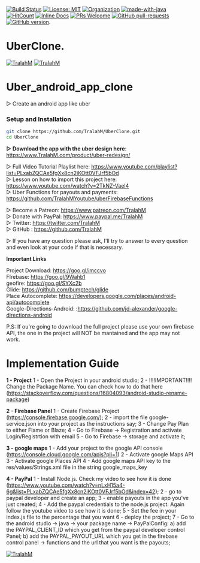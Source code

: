 
[![Build Status](https://travis-ci.com/TralahM/UberClone.svg?branch=master)](https://travis-ci.com/TralahM/UberClone)
[![License: MIT](https://img.shields.io/badge/License-MIT-red.svg)](https://opensource.org/licenses/MIT)
[![Organization](https://img.shields.io/badge/Org-TralahTek-blue.svg)](https://github.com/TralahTek)
[![made-with-java](https://img.shields.io/badge/Made%20with-JAVA-1f425f.svg)](https://www.java.com/)
[![HitCount](http://hits.dwyl.io/TralahM/UberClone.svg)](http://dwyl.io/TralahM/UberClone)
[![Inline Docs](http://inch-ci.org/github/TralahM/UberClone.svg?branch=master)](http://inch-ci.org/github/TralahM/UberClone)
[![PRs Welcome](https://img.shields.io/badge/PRs-welcome-brightgreen.svg?style=flat-square)](https://github.com/TralahM/pull/)
[![GitHub pull-requests](https://img.shields.io/github/issues-pr/Naereen/StrapDown.js.svg)](https://gitHub.com/TralahM/UberClone/pull/)
[![GitHub version](https://badge.fury.io/gh/Naereen%2FStrapDown.js.svg)](https://github.com/TralahM/UberClone).

# UberClone.


[![TralahM](https://img.shields.io/badge/Architect-TralahM-blue.svg?style=for-the-badge)](https://github.com/TralahM)
[![TralahM](https://img.shields.io/badge/Maintainer-TralahM-green.svg?style=for-the-badge)](https://github.com/TralahM)

# Uber_android_app_clone

▷ Create an android app like uber
### Setup and Installation

```Bash
git clone https://github.com/TralahM/UberClone.git
cd UberClone
```


**▷ Download the app with the uber design here**: https://www.TralahM.com/product/uber-redesign/ <br />

▷ Full Video Tutorial Playlist here: https://www.youtube.com/playlist?list=PLxabZQCAe5fgXx8cn2iKOtt0VFJrf5bOd <br />
▷ Lesson on how to import this project here: https://www.youtube.com/watch?v=2TkNZ-Vael4 <br />
▷ Uber Functions for payouts and payments: https://github.com/TralahMYoutube/uberFirebaseFunctions

▷ Become a Patreon: https://www.patreon.com/TralahM<br />
▷ Donate with PayPal: https://www.paypal.me/TralahM<br />
▷ Twitter: https://twitter.com/TralahM<br />
▷ GitHub : https://github.com/TralahM<br />

▷ If you have any question please ask, I'll try to answer to every question and even look at your code if that is necessary.


**Important Links**

Project Download: https://goo.gl/imccvo<br />
FIrebase: https://goo.gl/9Wahb1<br />
geofire: https://goo.gl/SYXc2b<br />
Glide: https://github.com/bumptech/glide<br />
Place Autocomplete: https://developers.google.com/places/android-api/autocomplete<br />
Google-Directions-Android: :https://github.com/jd-alexander/google-directions-android<br />

P.S: If ou're going to download the full project please use your own firebase API, the one in the project will NOT be mantained and the app may not work.


# Implementation Guide
**1 - Project**
1 - Open the Project in your android studio;
2 - !!!!IMPORTANT!!!! Change the Package Name. You can check how to do that here (https://stackoverflow.com/questions/16804093/android-studio-rename-package)


**2 - Firebase Panel**
1 - Create Firebase Project (https://console.firebase.google.com/);
2 - import the file google-service.json into your project as the instructions say;
3 - Change Pay Plan to either Flame or Blaze;
4 - Go to Firebase -> Registration and activate Login/Registrtion with email
5 - Go to Firebase -> storage and activate it;

**3 - google maps**
1 - Add your project to the google API console (https://console.cloud.google.com/apis?pli=1)
2 - Activate google Maps API
3 - Activate google Places API
4 - Add google maps API key to the res/values/Strings.xml file in the string google_maps_key

**4 - PayPal**
1 - Install Node.js. Check my video to see how it is done (https://www.youtube.com/watch?v=nLxH15a4-6g&list=PLxabZQCAe5fgXx8cn2iKOtt0VFJrf5bOd&index=42);
2 - go to paypal developer and create an app;
3 - enable payouts in the app you've just created;
4 - Add the paypal credentials to the node.js project. Again follow the youtube video to see how it is done;
5 - Set the fee in your index.js file to the percentage that you want
6 - deploy the project;
7 - Go to the android studio -> java -> your package name -> PayPalConfig:
        a) add the PAYPAL_CLIENT_ID which you get from the paypal developer control Panel;
        b) add the PAYPAL_PAYOUT_URL which you get in the firebase control panel -> functions and the url that you want is the payouts;

[![TralahM](https://img.shields.io/badge/Developer-TralahM-blue.svg?style=for-the-badge)](https://github.com/TralahM)
